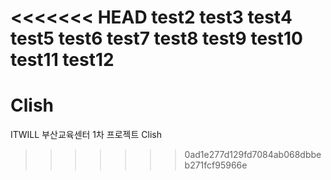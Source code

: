 <<<<<<< HEAD
test2
test3
test4
test5
test6
test7
test8
test9
test10
test11
test12
=======
# Clish
ITWILL 부산교육센터 1차 프로젝트 Clish
>>>>>>> 0ad1e277d129fd7084ab068dbbeb271fcf95966e
